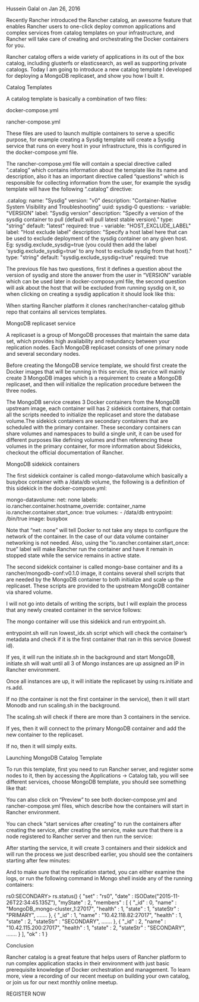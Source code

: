 Hussein Galal on Jan 26, 2016

Recently Rancher introduced the Rancher catalog, an awesome feature that enables Rancher users to one-click deploy common applications and complex services from catalog templates on your infrastructure, and Rancher will take care of creating and orchestrating the Docker containers for you.

Rancher catalog offers a wide variety of applications in its out of the box catalog, including glusterfs or elasticsearch, as well as supporting private catalogs. Today I am going to introduce a new catalog template I developed for deploying a MongoDB replicaset, and show you how I built it.



Catalog Templates



A catalog template is basically a combination of two files:

docker-compose.yml

rancher-compose.yml

These files are used to launch multiple containers to serve a specific purpose, for example creating a Sysdig template will create a Sysdig service that runs on every host in your infrastructure, this is configured in the docker-compose.yml file.

The rancher-compose.yml file will contain a special directive called “.catalog” which contains information about the template like its name and description, also it has an important directive called “questions” which is responsible for collecting information from the user, for example the sysdig template will have the following “.catalog” directive:

.catalog: name: "Sysdig" version: "v0" description: "Container-Native System Visibility and Troubleshooting" uuid: sysdig-0 questions: - variable: "VERSION" label: "Sysdig version" description: "Specify a version of the sysdig container to pull (default will pull latest stable version)." type: "string" default: "latest" required: true - variable: "HOST_EXCLUDE_LABEL" label: "Host exclude label" description: "Specify a host label here that can be used to exclude deployment of the sysdig container on any given host. Eg: sysdig.exclude_sysdig=true (you could then add the label 'sysdig.exclude_sysdig=true' to any host to exclude sysdig from that host)." type: "string" default: "sysdig.exclude_sysdig=true" required: true

The previous file has two questions, first it defines a question about the version of sysdig and store the answer from the user in “VERSION” variable which can be used later in docker-compose.yml file, the second question will ask about the host that will be excluded from running sysdig on it, so when clicking on creating a sysdig application it should look like this:



When starting Rancher platform it clones rancher/rancher-catalog github repo that contains all services templates.

MongoDB replicaset service



A replicaset is a group of MongoDB processes that maintain the same data set, which provides high availability and redundancy between your replication nodes. Each MongoDB replicaset consists of one primary node and several secondary nodes.

Before creating the MongoDB service template, we should first create the Docker images that will be running in this service, this service will mainly create 3 MongoDB images which is a requirement to create a MongoDB replicaset, and then will initialize the replication procedure between the three nodes.



The MongoDB service creates 3 Docker containers from the MongoDB upstream image, each container will has 2 sidekick containers, that contain all the scripts needed to initialize the replicaset and store the database volume.The sidekick containers are secondary containers that are scheduled with the primary container. These secondary containers can share volumes and namespaces to build a single unit, it can be used for different purposes like defining volumes and then referencing these volumes in the primary container, for more information about Sidekicks, checkout the official documentation of Rancher.

MongoDB sidekick containers





The first sidekick container is called mongo-datavolume which basically a busybox container with a /data/db volume, the following is a definition of this sidekick in the docker-compose.yml:

mongo-datavolume: net: none labels: io.rancher.container.hostname_override: container_name io.rancher.container.start_once: true volumes: - /data/db entrypoint: /bin/true image: busybox

Note that “net: none” will tell Docker to not take any steps to configure the network of the container. In the case of our data volume container networking is not needed. Also, using the “io.rancher.container.start_once: true” label will make Rancher run the container and have it remain in stopped state while the service remains in active state.

The second sidekick container is called mongo-base container and its a rancher/mongodb-conf:v0.1.0 image, it contains several shell scripts that are needed by the MongoDB container to both initialize and scale up the replicaset. These scripts are provided to the upstream MongoDB container via shared volume.

I will not go into details of writing the scripts, but I will explain the process that any newly created container in the service follows:





The mongo container will use this sidekick and run entrypoint.sh.

entrypoint.sh will run lowest_idx.sh script which will check the container’s metadata and check if it is the first container that ran in this service (lowest id).

If yes, it will run the initiate.sh in the background and start MongoDB, initiate.sh will wait until all 3 of Mongo instances are up assigned an IP in Rancher environment.

Once all instances are up, it will initiate the replicaset by using rs.initiate and rs.add.

If no (the container is not the first container in the service), then it will start Monodb and run scaling.sh in the background.

The scaling.sh will check if there are more than 3 containers in the service.

If yes, then it will connect to the primary MongoDB container and add the new container to the replicaset.

If no, then it will simply exits.

Launching MongoDB Catalog Template



To run this template, first you need to run Rancher server, and register some nodes to it, then by accessing the Applications -> Catalog tab, you will see different services, choose MongoDB template, you should see something like that:





You can also click on “Preview” to see both docker-compose.yml and rancher-compose.yml files, which describe how the containers will start in Rancher environment.



You can check “start services after creating” to run the containers after creating the service, after creating the service, make sure that there is a node registered to Rancher server and then run the service:



After starting the service, it will create 3 containers and their sidekick and will run the process we just described earlier, you should see the containers starting after few minutes:



And to make sure that the replication started, you can either examine the logs, or run the following command in Mongo shell inside any of the running containers:

rs0:SECONDARY> rs.status() { "set" : "rs0", "date" : ISODate("2015-11-26T22:34:45.135Z"), "myState" : 2, "members" : [ { "_id" : 0, "name" : "MongoDB_mongo-cluster_1:27017", "health" : 1, "state" : 1, "stateStr" : "PRIMARY", ……. }, { "_id" : 1, "name" : "10.42.118.82:27017", "health" : 1, "state" : 2, "stateStr" : "SECONDARY", ……. }, { "_id" : 2, "name" : "10.42.115.200:27017", "health" : 1, "state" : 2, "stateStr" : "SECONDARY", ……. } ], "ok" : 1 }

Conclusion

Rancher catalog is a great feature that helps users of Rancher platform to run complex application stacks in their environment with just basic prerequisite knowledge of Docker orchestration and management. To learn more, view a recording of our recent meetup on building your own catalog, or join us for our next monthly online meetup.

REGISTER NOW
